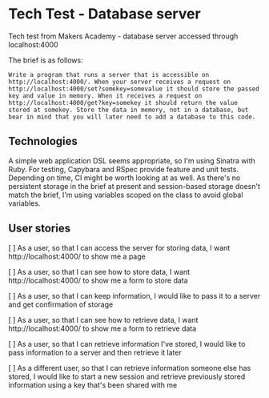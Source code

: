 # Tech Test - Database server

Tech test from Makers Academy - database server accessed through localhost:4000

The brief is as follows:
```
Write a program that runs a server that is accessible on http://localhost:4000/. When your server receives a request on http://localhost:4000/set?somekey=somevalue it should store the passed key and value in memory. When it receives a request on http://localhost:4000/get?key=somekey it should return the value stored at somekey. Store the data in memory, not in a database, but bear in mind that you will later need to add a database to this code.
```

## Technologies

A simple web application DSL seems appropriate, so I'm using Sinatra with Ruby. For testing, Capybara and RSpec provide feature and unit tests. Depending on time, CI might be worth looking at as well. As there's no persistent storage in the brief at present and session-based storage doesn't match the brief, I'm using variables scoped on the class to avoid global variables.

## User stories

[ ] As a user, so that I can access the server for storing data, I want http://localhost:4000/ to show me a page

[ ] As a user, so that I can see how to store data, I want http://localhost:4000/ to show me a form to store data

[ ] As a user, so that I can keep information, I would like to pass it to a server and get confirmation of storage

[ ] As a user, so that I can see how to retrieve data, I want http://localhost:4000/ to show me a form to retrieve data

[ ] As a user, so that I can retrieve information I've stored, I would like to pass information to a server and then retrieve it later

[ ] As a different user, so that I can retrieve information someone else has stored, I would like to start a new session and retrieve previously stored information using a key that's been shared with me
